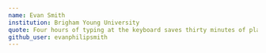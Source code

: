 ```yaml
---
name: Evan Smith
institution: Brigham Young University
quote: Four hours of typing at the keyboard saves thirty minutes of planning at the whiteboard.
github_user: evanphilipsmith
---
```

